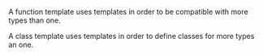 A function template uses templates in order to be compatible with more types than one.

A class template uses templates in order to define classes for more types an one.